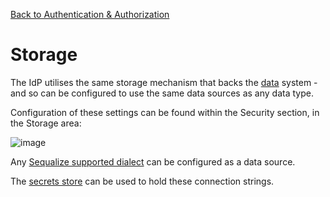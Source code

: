 [Back to Authentication & Authorization](/src/support.documentation/auth)

# Storage

The IdP utilises the same storage mechanism that backs the [data](/src/support.documentation/data) system - and so can be configured to use the same data sources as any data type.

Configuration of these settings can be found within the Security section, in the Storage area:

![image](https://i.postimg.cc/VNr2g9vN/Screenshot-2020-06-14-Screenshot.png)

Any [Sequalize supported dialect](https://sequelize.org/v5/manual/dialects.html) can be configured as a data source.

The [secrets store](/src/support.documentation/secrets) can be used to hold these connection strings.